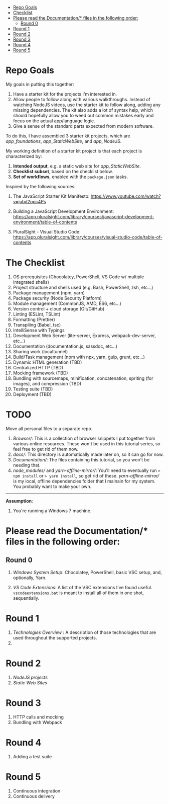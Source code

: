 * [Repo Goals](#repo-goals)
* [Checklist](#checklist)
* [Please read the Documentation/\* files in the following order:](#please-read-the-documentation-files-in-the-following-order)
  * [Round 0](#round-0)
* [Round 1](#round-1)
* [Round 2](#round-2)
* [Round 3](#round-3)
* [Round 4](#round-4)
* [Round 5](#round-5)

# Repo Goals

My goals in putting this together:

1. Have a starter kit for the projects I'm interested in.
1. Allow people to follow along with various walkthroughs. Instead of watching NodeJS videos, use the starter kit to follow along, adding any missing dependencies. The kit also adds a lot of syntax help, which should hopefully allow you to weed out common mistakes early and focus on the actual app/language logic.
1. Give a sense of the standard parts expected from modern software.

To do this, I have assembled 3 starter kit projects, which are _app_foundations_, _app_StaticWebSite_, and _app_NodeJS_.

My working definition of a starter kit project is that each project is characterized by:

1. **Intended output**, e.g. a static web site for _app_StaticWebSite_.
1. **Checklist subset**, based on the checklist below.
1. **Set of workflows**, enabled with the `package.json` tasks.

Inspired by the following sources:

1. The JavaScript Starter Kit Manifesto:
   https://www.youtube.com/watch?v=jubd2opc4Ps

2. Building a JavaScript Development Environment:
   https://app.pluralsight.com/library/courses/javascript-development-environment/table-of-contents

3. PluralSight - Visual Studio Code:
   https://app.pluralsight.com/library/courses/visual-studio-code/table-of-contents

# The Checklist

1. OS prerequisites (Chocolatey, PowerShell, VS Code w/ multiple integrated shells)
1. Project structure and shells used (e.g. Bash, PowerShell, zsh, etc...)
1. Package management (npm, yarn)
1. Package security (Node Security Platform)
1. Module management (CommonJS, AMD, ES6, etc...)
1. Version control + cloud storage (Git/GitHub)
1. Linting (ESLint, TSLint)
1. Formatting (Prettier)
1. Transpiling (Babel, tsc)
1. IntelliSense with Typings
1. Development Web Server (lite-server, Express, webpack-dev-server, etc...)
1. Documentation (documentation.js, sassdoc, etc...)
1. Sharing work (localtunnel)
1. Build/Task management (npm with npx, yarn, gulp, grunt, etc...)
1. Dynamic HTML generation (TBD)
1. Centralized HTTP (TBD)
1. Mocking framework (TBD)
1. Bundling with sourcemaps, minification, concatenation, spriting (for images), and compression (TBD)
1. Testing suite (TBD)
1. Deployment (TBD)

# TODO

Move all personal files to a separate repo.

1. _Browser/_: This is a collection of browser snippets I put together from various online resources. These won't be used in this tutorial series, so feel free to get rid of them now.
1. _docs/_: This directory is automatically made later on, so it can go for now.
1. _Documentation/_: The files containing this tutorial, so you won't be needing that.
1. _node_modules/_ and _yarn-offline-mirror/_: You'll need to eventually run `> npm install` or `> yarn install`, so get rid of these. _yarn-offline-mirror/_ is my local, offline dependencies folder that I mainain for my system. You probably want to make your own.

---

**Assumption**:

1. You're running a Windows 7 machine.

# Please read the Documentation/\* files in the following order:

## Round 0

1. _Windows System Setup_: Chocolatey, PowerShell, basic VSC setup, and, optionally, Yarn.

1. _VS Code Extensions_: A list of the VSC extensions I've found useful. `vscodeextensions.bat` is meant to install all of them in one shot, sequentially.

# Round 1

1. _Technologies Overview_ : A description of those technologies that are used throughout the supported projects.
1.

# Round 2

1. _NodeJS projects_
1. _Static Web Sites_

<!-- 12. ReactJS support
//Runtime dependencies
> npm install --save react react-dom eslint-plugin-react
> install-peerdeps eslint-plugin-react
If you want to avoid ES2015 class syntax:
> npm install create-react-class
Add Babel support for ReactJS
> npm install babel-preset-react -->

# Round 3

1. HTTP calls and mocking
1. Bundling with Webpack

# Round 4

1. Adding a test suite

# Round 5

1. Continuous integration
1. Continuous delivery

